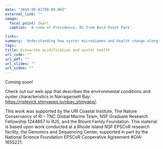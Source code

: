 ```yaml
---
date: "2018-09-01T00:00:00Z"
external_link: ""
image:
  focal_point: Smart
  caption: 'A view of Providence, RI from Bold Point Park'

links:
summary: 'Understanding how oyster microbiomes and health change along a eutropication gradient.'
tags:
title: Estuarine acidification and oyster health
url_code: ""
url_pdf: ""
url_slides: ""
url_video: ""
---
```


Coming soon!

Check out our web app that describes the environmental conditions and oyster characteristics in Narragansett Bay: <a href="google.com">https://rjstevick.shinyapps.io/nbay_shinyapp/</a>.

This work was supported by the URI Coastal Institute, The Nature Conservancy of RI - TNC Global Marine Team, NSF Graduate Research Fellowship 1244657 to RJS, and the Blount Family Foundation. This material is based upon work conducted at a Rhode Island NSF EPSCoR research facility, the Genomics and Sequencing Center, supported in part by the National Science Foundation EPSCoR Cooperative Agreement #OIA-1655221.
